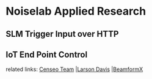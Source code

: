 # Noiselab Applied Research
## SLM Trigger Input over HTTP



## IoT End Point Control

related links:
[Censeo Team](https://www.censeo.design)
|[Larson Davis](http://www.larsondavis.com/Products/NoiseMonitoringSystems)
|[BeamformX](https://www.optinav.com/beamformx-aeroacoustic-detector)
